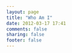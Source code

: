 ```yaml
---
layout: page
title: "Who Am I"
date: 2012-03-17 17:41
comments: false
sharing: false
footer: false
---
```

